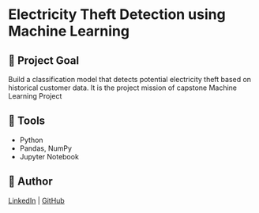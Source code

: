 # Electricity Theft Detection using Machine Learning

## 📌 Project Goal
Build a classification model that detects potential electricity theft based on historical customer data. It is the project mission of capstone Machine Learning Project

## 🚀 Tools
- Python
- Pandas, NumPy
- Jupyter Notebook

## 🔗 Author
[LinkedIn](https://www.linkedin.com/in/helmysatria/) | [GitHub](https://github.com/satriahelmy)
